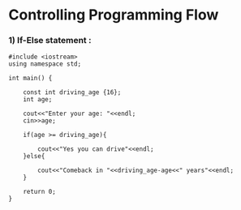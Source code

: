 # **Controlling Programming Flow**

### **1) If-Else statement** :
```
#include <iostream>
using namespace std;

int main() {
    
    const int driving_age {16};
    int age;
    
    cout<<"Enter your age: "<<endl;
    cin>>age;
    
    if(age >= driving_age){
        
        cout<<"Yes you can drive"<<endl;
    }else{
        
        cout<<"Comeback in "<<driving_age-age<<" years"<<endl;
    }
    
    return 0;
}
```
